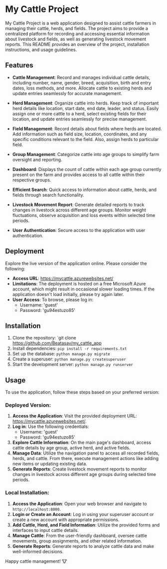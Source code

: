 # My Cattle Project

My Cattle Project is a web application designed to assist cattle farmers in managing their cattle, herds, and fields. 
The project aims to provide a centralized platform for recording and accessing essential information about livestock and fields, as well as generating livestock movement reports. 
This README provides an overview of the project, installation instructions, and usage guidelines.

## Features

- **Cattle Management**: Record and manages individual cattle details, including number, name, gender, breed, acquisition, birth and entry dates, loss methods, and more. Allocate cattle to existing herds and update entries seamlessly for accurate management.

- **Herd Management**: Organize cattle into herds. Keep track of important herd details like location, start date, end date, leader, and status. Easily assign one or more cattle to a herd, select existing fields for their location, and update entries seamlessly for precise management.

- **Field Management**: Record details about fields where herds are located. Add information such as field size, location, coordinates, and any specific conditions relevant to the field. Also, assign herds to particular field.

- **Group Management**: Categorize cattle into age groups to simplify farm oversight and reporting.

- **Dashboard**: Displays the count of cattle within each age group currently present on the farm and provides access to all cattle within their respective groups.

- **Efficient Search**: Quick access to information about cattle, herds, and fields through search functionality. 

- **Livestock Movement Report**: Generate detailed reports to track changes in livestock across different age groups. Monitor weight fluctuations, observe acquisition and loss events within selected time periods. 

- **User Authentication**: Secure access to the application with user authentication.

## Deployment

Explore the live version of the application online. Please consider the following:

- **Access URL**: https://mycattle.azurewebsites.net/
- **Limitations**: The deployment is hosted on a free Microsoft Azure account, which might result in occasional slower loading times. If the application doesn't load initially, please try again later.
- **User Access**: To browse, please log in:
  - Username: 'guest'
  - Password: 'gu94estuzo85'

## Installation

1. Clone the repository: `git clone https://github.com/Beatasav/my_cattle_app
2. Install dependencies: `pip install -r requirements.txt`
3. Set up the database: `python manage.py migrate`
4. Create a superuser: `python manage.py createsuperuser`
5. Start the development server: `python manage.py runserver`

## Usage

To use the application, follow these steps based on your preferred version:

### Deployed Version:

1. **Access the Application**: Visit the provided deployment URL: https://mycattle.azurewebsites.net/.
2. **Log in**: Use the following credentials:
   - Username: 'guest'
   - Password: 'gu94estuzo85'
3. **Explore Cattle Information**: On the main page's dashboard, access cattle details by age group, active herd, and active fields.
4. **Manage Data**: Utilize the navigation panel to access all recorded fields, herds, and cattle. From there, execute management actions like adding new items or updating existing data.
5. **Generate Reports**: Create livestock movement reports to monitor changes in livestock across different age groups during selected time periods.

### Local Installation:

1. **Access the Application**: Open your web browser and navigate to `http://localhost:8000`.
2. **Login or Create an Account**: Log in using your superuser account or create a new account with appropriate permissions.
3. **Add Cattle, Herd, and Field Information**: Utilize the provided forms and interfaces to input cattle details.
4. **Manage Cattle**: From the user-friendly dashboard, oversee cattle movements, group assignments, and other related information.
5. **Generate Reports**: Generate reports to analyze cattle data and make well-informed decisions.

Happy cattle management! 🐮

